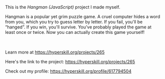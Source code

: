 This is the *Hangman (JavaScript)* project I made myself.


<p>Hangman is a popular yet grim puzzle game. A cruel computer hides a word from you, which you try to guess letter by letter. If you fail, you'll be “hanged”. If you win, you'll survive. You’ve probably played the game at least once or twice. Now you can actually create this game yourself!</p><br/><br/>Learn more at <a href="https://hyperskill.org/projects/265?utm_source=ide&utm_medium=ide&utm_campaign=ide&utm_content=project-card">https://hyperskill.org/projects/265</a>

Here's the link to the project: https://hyperskill.org/projects/265

Check out my profile: https://hyperskill.org/profile/617794504